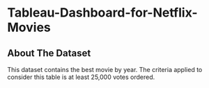 # Tableau-Dashboard-for-Netflix-Movies
## About The Dataset
This dataset contains the best movie by year. The criteria applied to consider this table is at least 25,000 votes ordered.
